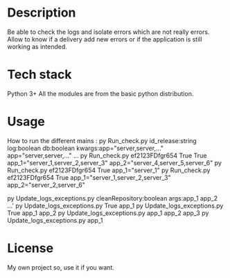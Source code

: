 # Description
Be able to check the logs and isolate errors which are not really errors.
Allow to know if a delivery add new errors or if the application is still working as intended.

# Tech stack
Python 3+
All the modules are from the basic python distribution.

# Usage
How to run the different mains :
py Run_check.py id_release:string log:boolean db:boolean kwargs:app="server,server,..." app="server,server,..." ...
py Run_check.py ef2123FDfgr654 True True app_1="server_1,server_2,server_3" app_2="server_4,server_5,server_6"
py Run_check.py ef2123FDfgr654 True app_1="server_1"
py Run_check.py ef2123FDfgr654 True app_1="server_1,server_2,server_3" app_2="server_2,server_6"

py Update_logs_exceptions.py cleanRepository:boolean args:app_1 app_2 ...'
py Update_logs_exceptions.py True app_1 
py Update_logs_exceptions.py True app_1 app_2
py Update_logs_exceptions.py app_1 app_2 app_3
py Update_logs_exceptions.py app_1  

# License
My own project so, use it if you want.

